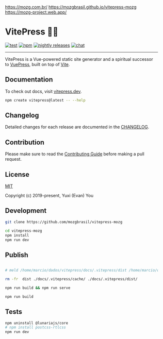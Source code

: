 <https://mozg.com.br/>
<https://mozgbrasil.github.io/vitepress-mozg>
<https://mozg-project.web.app/>

# VitePress 📝💨

[![test](https://github.com/vuejs/vitepress/workflows/Test/badge.svg)](https://github.com/vuejs/vitepress/actions)
[![npm](https://img.shields.io/npm/v/vitepress)](https://www.npmjs.com/package/vitepress)
[![nightly releases](https://img.shields.io/badge/nightly-releases-orange)](https://nightly.akryum.dev/vuejs/vitepress)
[![chat](https://img.shields.io/badge/chat-discord-blue?logo=discord)](https://chat.vuejs.org)

---

VitePress is a Vue-powered static site generator and a spiritual successor to [VuePress](https://vuepress.vuejs.org), built on top of [Vite](https://github.com/vitejs/vite).

## Documentation

To check out docs, visit [vitepress.dev](https://vitepress.dev).

```bash
npm create vitepress@latest -- --help
```

## Changelog

Detailed changes for each release are documented in the [CHANGELOG](https://github.com/vuejs/vitepress/blob/main/CHANGELOG.md).

## Contribution

Please make sure to read the [Contributing Guide](https://github.com/vuejs/vitepress/blob/main/.github/contributing.md) before making a pull request.

## License

[MIT](https://github.com/vuejs/vitepress/blob/main/LICENSE)

Copyright (c) 2019-present, Yuxi (Evan) You

## Development

```bash
git clone https://github.com/mozgbrasil/vitepress-mozg

cd vitepress-mozg
npm install
npm run dev
```

## Publish

```bash

# meld /home/marcio/dados/vitepress/docs/.vitepress/dist /home/marcio/dados/mozgbrasil.github.io/docs

rm -fr  dist ./docs/.vitepress/cache/ ./docs/.vitepress/dist/

npm run build && npm run serve

npm run build

```

<!--  -->

## Tests

```bash
npm uninstall @lunariajs/core
# npm install postcss-rtlcss
npm run dev

```
